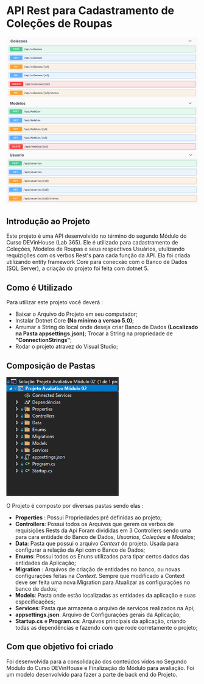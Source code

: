 # API Rest para Cadastramento de Coleções de Roupas

<img  src="./Fotos/Captura%20de%20tela%202023-06-25%20182814.png">
<img  src="./Fotos/Captura%20de%20tela%202023-06-25%20182842.png">
<img  src="./Fotos/Captura%20de%20tela%202023-06-25%20182901.png">

## Introdução ao Projeto

Este projeto é uma API desenvolvido no término do segundo Módulo do Curso DEVinHouse (Lab 365). Ele é utilizado para cadastramento de Coleções, Modelos de Roupas e seus respectivos Usuários, utulizando requizições com os verbos Rest's para cada função da API. Ela foi criada utilizando entity framework Core para conecxão com o Banco de Dados (SQL Server), a criação do projeto foi feita com dotnet 5.

## Como é Utilizado

Para utilizar este projeto você deverá :

- Baixar o Arquivo do Projeto em seu computador;
- Instalar Dotnet Core **(No mínimo a versao 5.0)**;
- Arrumar a String do local onde deseja criar Banco de Dados **(Localizado na Pasta appsettings.json)**;
  Trocar a String na propriedade de **"ConnectionStrings"**;
- Rodar o projeto atravez do Visual Studio;

## Composição de Pastas

<img src="./Fotos/ModelosDePastas.png">

O Projeto é composto por diversas pastas sendo elas :

- **Properties** : Possui Propriedades pré definidas ao projeto;
- **Controllers**: Possui todos os Arquivos que gerem os verbos de requisições Rests da Api
  Foram divididas em 3 Controllers sendo uma para cara entidade do Banco de Dados, _Usuarios_, _Coleções_ e _Modelos_;
- **Data**: Pasta que possui o arquivo _Context_ do projeto. Usada para configurar a relação da Api com o Banco de Dados;
- **Enums**: Possui todos os Enuns utilizados para tipar certos dados das entidades da Aplicação;
- **Migration** : Arquivos de criação de entidades no banco, ou novas configurações feitas na _Context_.
  Sempre que modificado a Context deve ser feita uma nova Migration para Atualizar as configurações no banco de dados;
- **Models**: Pasta onde estão localizadas as entidades da aplicação e suas especificações;
- **Services**: Pasta que armazena o arquivo de serviços realizados na Api;
- **appsettings.json**: Arquivo de Configurações gerais da Aplicação;
- **Startup.cs** e **Program.cs**: Arquivos principais da aplicação, criando todas as dependências e fazendo com que rode corretamente o projeto;

## Com que objetivo foi criado

Foi desenvolvida para a consolidação dos conteúdos vidos no Segundo Módulo do Curso DEVinHouse e Finalização do Módulo para avaliação. Foi um modelo desenvolvido para fazer a parte de back end do Projeto.
